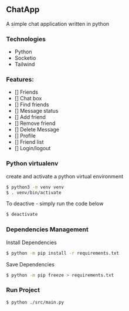 ## ChatApp

A simple chat application written in python

### Technologies
- Python
- Socketio
- Tailwind

### Features:
- [] Friends
- [] Chat box
- [] Find friends
- [] Message status
- [] Add friend
- [] Remove friend
- [] Delete Message
- [] Profile
- [] Friend list
- [] Login/logout

### Python virtualenv
create and activate a python virtual environment
```sh
$ python3 -m venv venv
$ . venv/bin/activate
```

To deactive - simply run the code below
```sh
$ deactivate
```

### Dependencies Management
Install Dependencies
```sh
$ python -m pip install -r requirements.txt
```
Save Dependencies
```sh
$ python -m pip freeze > requirements.txt
```

### Run Project
```sh
$ python ./src/main.py
```
